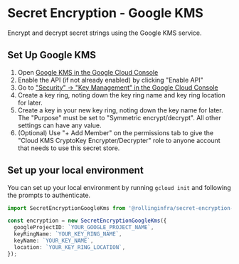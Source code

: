 # Secret Encryption - Google KMS

Encrypt and decrypt secret strings using the Google KMS service.

## Set Up Google KMS

1. Open [Google KMS in the Google Cloud Console](https://console.cloud.google.com/marketplace/product/google/cloudkms.googleapis.com)
1. Enable the API (if not already enabled) by clicking "Enable API"
1. Go to ["Security" -> "Key Management" in the Google Cloud Console](https://console.cloud.google.com/security/kms/keyrings)
1. Create a key ring, noting down the key ring name and key ring location for later.
1. Create a key in your new key ring, noting down the key name for later. The "Purpose" must be set to "Symmetric encrypt/decrypt". All other settings can have any value.
1. (Optional) Use "+ Add Member" on the permissions tab to give the "Cloud KMS CryptoKey Encrypter/Decrypter" role to anyone account that needs to use this secret store.

## Set up your local environment

You can set up your local environment by running `gcloud init` and following the prompts to authenticate.

```ts
import SecretEncryptionGoogleKms from '@rollinginfra/secret-encryption-google-kms';

const encryption = new SecretEncryptionGoogleKms({
  googleProjectID: `YOUR_GOOGLE_PROJECT_NAME`,
  keyRingName: `YOUR_KEY_RING_NAME`,
  keyName: `YOUR_KEY_NAME`,
  location: `YOUR_KEY_RING_LOCATION`,
});
```
